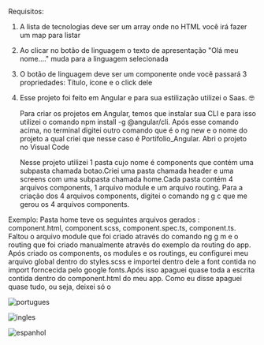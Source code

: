 
Requisitos:

1) A lista de tecnologias deve ser um array onde no HTML você irá fazer um map para listar

2) Ao clicar no botão de linguagem  o texto de apresentação "Olá meu nome...." muda para
a linguagem selecionada

3) O botão de linguagem  deve ser um componente onde você passará 3 propriedades: Título,
ícone e o click dele

4) Esse projeto foi feito em Angular e para sua estilização utilizei o Saas.
:nerd_face:


    Para criar os projetos em Angular, temos que instalar sua CLI e para isso utilizei o comando
npm install -g @angular/cli.
Após esse comando acima, no terminal digitei outro comando que é o ng new  e o nome do projeto a 
qual criei que nesse caso é Portifolio_Angular. Abri o projeto no Visual Code

    Nesse projeto utilizei 1 pasta cujo nome é components que contém uma subpasta chamada botao.Criei uma pasta 
chamada header e uma screens com uma subpasta chamada home.Cada pasta contém 4 arquivos components, 1 arquivo module e
um arquivo routing. Para a criação dos 4 arquivos components, digitei o comando ng g c que me gerou os 4 arquivos components.

Exemplo: Pasta home teve os seguintes arquivos gerados :
component.html,
component.scss,
component.spec.ts,
component.ts.
    Faltou o arquivo module que foi criado através do comando ng g m e o routing que foi criado manualmente através
do exemplo da routing do app.
 Após criado os components, os modules e os routings, eu configurei meu arquivo global dentro do styles.scss e importei
 dentro dele a font contida no import forncecida pelo google fonts.Após isso apaguei quase toda a escrita contida dentro
 do component.html do meu app. Como eu disse apaguei quase tudo, ou seja, deixei só o <router-outlet>





![portugues](https://user-images.githubusercontent.com/98665329/207726923-15719394-0827-4576-8269-7d42be95396a.PNG)


![ingles](https://user-images.githubusercontent.com/98665329/207726937-bce02733-25cf-44bb-b58d-8ba0901429de.PNG)


![espanhol](https://user-images.githubusercontent.com/98665329/207726959-6aeead59-b916-498e-adb4-067b4f9580cf.PNG)
